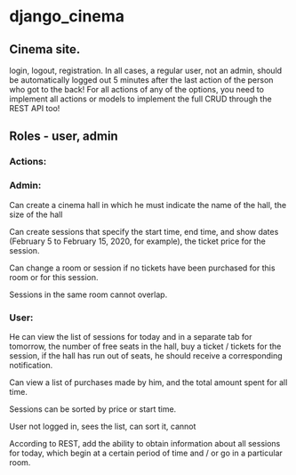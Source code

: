 # django_cinema
## Cinema site.

login, logout, registration.
In all cases, a regular user, not an admin, should be automatically logged out 5 minutes after the last action of the person who got to the back!
For all actions of any of the options, you need to implement all actions or models to implement the full CRUD through the REST API too!


## Roles - user, admin


### Actions:


### Admin:


Can create a cinema hall in which he must indicate the name of the hall, the size of the hall


Can create sessions that specify the start time, end time, and show dates (February 5 to February 15, 2020, for example), the ticket price for the session.


Can change a room or session if no tickets have been purchased for this room or for this session.


Sessions in the same room cannot overlap.


### User:


He can view the list of sessions for today and in a separate tab for tomorrow, the number of free seats in the hall, buy a ticket / tickets for the session, if the hall has run out of seats, he should receive a corresponding notification.


Can view a list of purchases made by him, and the total amount spent for all time.


Sessions can be sorted by price or start time.


User not logged in, sees the list, can sort it, cannot


According to REST, add the ability to obtain information about all sessions for today, which begin at a certain period of time and / or go in a particular room.
